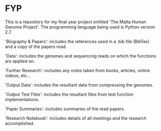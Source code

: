 # FYP
This is a repository for my final year project entitled 'The Malta Human Genome Project'.  The programming language being used is Python version 2.7.  

'Biography & Papers': includes the references used in a .bib file (BibTex) and a copy of the papers read.

'Data': includes the genomes and sequencing reads on which the functions are applied on.

'Further Research': includes any notes taken from books, articles, online videos, etc... 

'Output Data': includes the resultant data from compressing the genomes.

'Output Test Files': includes the resultant files from test function implementations.

'Paper Summaries': includes summaries of the read papers.

'Research Notebook': includes details of all meetings and the research accomplished.  
